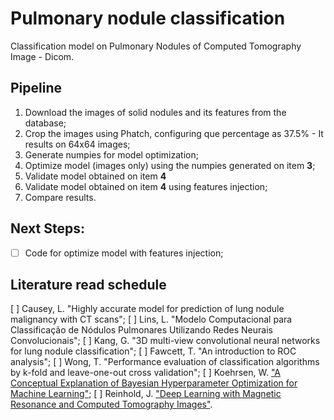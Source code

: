# Pulmonary nodule classification

Classification model on Pulmonary Nodules of Computed Tomography Image - Dicom.

## Pipeline
1. Download the images of solid nodules and its features from the database;
2. Crop the images using Phatch, configuring que percentage as 37.5% - It results on 64x64 images;
3. Generate numpies for model optimization;
4. Optimize model (images only) using the numpies generated on item **3**;
5. Validate model obtained on item **4** 
6. Validate model obtained on item **4** using features injection;
7. Compare results.

## Next Steps:
- [ ] Code for optimize model with features injection;

## Literature read schedule
[ ] Causey, L. "Highly accurate model for prediction of lung nodule malignancy with CT scans";
[ ] Lins, L. "Modelo Computacional para Classificação de Nódulos Pulmonares Utilizando Redes Neurais Convolucionais";
[ ] Kang, G. "3D multi-view convolutional neural networks for lung nodule classification";
[ ] Fawcett, T. "An introduction to ROC analysis";
[ ] Wong, T. "Performance evaluation of classification algorithms by k-fold and leave-one-out cross validation";
[ ] Koehrsen, W. ["A Conceptual Explanation of Bayesian Hyperparameter Optimization for Machine Learning"](https://towardsdatascience.com/a-conceptual-explanation-of-bayesian-model-based-hyperparameter-optimization-for-machine-learning-b8172278050f);
[ ] Reinhold, J. ["Deep Learning with Magnetic Resonance and Computed Tomography Images"](https://towardsdatascience.com/deep-learning-with-magnetic-resonance-and-computed-tomography-images-e9f32273dcb5).
